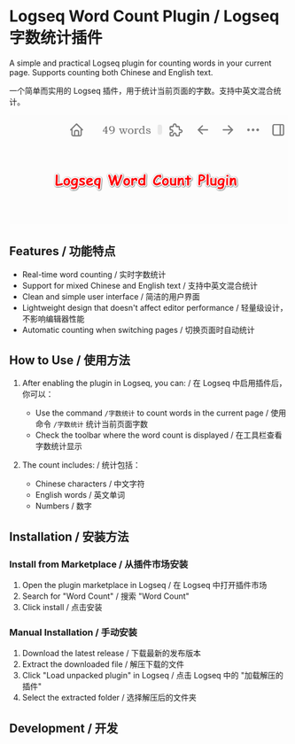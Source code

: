 # Logseq Word Count Plugin / Logseq 字数统计插件

A simple and practical Logseq plugin for counting words in your current page. Supports counting both Chinese and English text.

一个简单而实用的 Logseq 插件，用于统计当前页面的字数。支持中英文混合统计。

![工具栏预览](./docs/toolbar-preview.png)

## Features / 功能特点

- Real-time word counting / 实时字数统计
- Support for mixed Chinese and English text / 支持中英文混合统计
- Clean and simple user interface / 简洁的用户界面
- Lightweight design that doesn't affect editor performance / 轻量级设计，不影响编辑器性能
- Automatic counting when switching pages / 切换页面时自动统计

## How to Use / 使用方法

1. After enabling the plugin in Logseq, you can: / 在 Logseq 中启用插件后，你可以：
   - Use the command `/字数统计` to count words in the current page / 使用命令 `/字数统计` 统计当前页面字数
   - Check the toolbar where the word count is displayed / 在工具栏查看字数统计显示

2. The count includes: / 统计包括：
   - Chinese characters / 中文字符
   - English words / 英文单词
   - Numbers / 数字

## Installation / 安装方法

### Install from Marketplace / 从插件市场安装

1. Open the plugin marketplace in Logseq / 在 Logseq 中打开插件市场
2. Search for "Word Count" / 搜索 "Word Count"
3. Click install / 点击安装

### Manual Installation / 手动安装

1. Download the latest release / 下载最新的发布版本
2. Extract the downloaded file / 解压下载的文件
3. Click "Load unpacked plugin" in Logseq / 点击 Logseq 中的 "加载解压的插件"
4. Select the extracted folder / 选择解压后的文件夹

## Development / 开发
